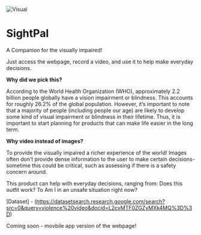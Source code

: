 

![Visual](https://github.com/Chaitra-B-V/Women-Hackthon-GithubSF/assets/112594201/d1280eab-f734-423d-9108-b8b9061da0b4)


# SightPal

 A Companion for the visually impaired!

Just access the webpage, record a video, and use it to help make everyday decisions. 


**Why did we pick this?**


According to the World Health Organization (WHO), approximately 2.2 billion people globally have a vision impairment or blindness. This accounts for roughly 26.2% of the global population. 
However, it’s important to note that a majority of people (including people our age) are likely to develop some kind of visual impairment or blindness in their lifetime. Thus, it is important to start planning for products that can make life easier in the long term. 



**Why video instead of images?**

To provide the visually impaired a richer experience of the world! Images often don’t provide dense information to the user to make certain decisions- sometime this could be critical, such as assessing if there is a safety concern around.


This product can help with everyday decisions, ranging from:
Does this outfit work? 
To
Am I in an unsafe situation right now?


[Dataset] - (https://datasetsearch.research.google.com/search?src=0&query=violence%20video&docid=L2cvMTF0ZGZyMXk4MQ%3D%3D)





Coming soon - movbile app version of the webpage!
